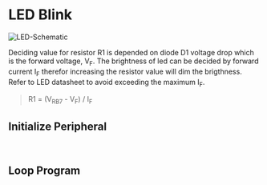 # LED Blink
![LED-Schematic](https://github.com/user-attachments/assets/96a027a4-b688-44f0-92b1-194a3af776bf)
<br/>

Deciding value for resistor R1 is depended on diode D1 voltage drop which is the forward voltage, V<sub>F</sub>.
The brightness of led can be decided by forward current I<sub>F</sub> therefor increasing the resistor value will dim the brigthness.
Refer to LED datasheet to avoid exceeding the maximum I<sub>F</sub>.
>R1 = (V<sub>RB7</sub> - V<sub>F</sub>) / I<sub>F</sub>

## Initialize Peripheral
<br/>

## Loop Program
<br/>
